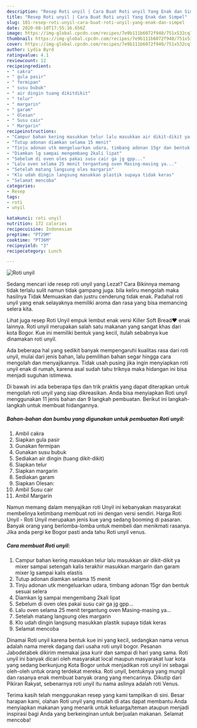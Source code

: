 ```yaml
---
description: "Resep Roti unyil | Cara Buat Roti unyil Yang Enak dan Simpel"
title: "Resep Roti unyil | Cara Buat Roti unyil Yang Enak dan Simpel"
slug: 101-resep-roti-unyil-cara-buat-roti-unyil-yang-enak-dan-simpel
date: 2020-08-10T17:55:16.656Z
image: https://img-global.cpcdn.com/recipes/7e9b111b6072f940/751x532cq70/roti-unyil-foto-resep-utama.jpg
thumbnail: https://img-global.cpcdn.com/recipes/7e9b111b6072f940/751x532cq70/roti-unyil-foto-resep-utama.jpg
cover: https://img-global.cpcdn.com/recipes/7e9b111b6072f940/751x532cq70/roti-unyil-foto-resep-utama.jpg
author: Lydia Byrd
ratingvalue: 4.1
reviewcount: 12
recipeingredient:
- " cakra"
- " gula pasir"
- " fermipan"
- " susu bubuk"
- " air dingin tuang dikitdikit"
- " telur"
- " margarin"
- " garam"
- " Olesan"
- " Susu cair"
- " Margarin"
recipeinstructions:
- "Campur bahan kering masukkan telur lalu masukkan air dikit-dikit ya mixer sampai setengah kalis terakhir masukkan margarin dan garam mixer lg sampai kalis elastis"
- "Tutup adonan diamkan selama 15 menit"
- "Tinju adonan utk mengeluarkan udara, timbang adonan 15gr dan bentuk sesuai selera"
- "Diamkan lg sampai mengembang 2kali lipat"
- "Sebelum di oven oles pakai susu cair ga jg gpp..."
- "Lalu oven selama 25 menit tergantung oven Masing-masing ya..."
- "Setelah matang langsung oles margarin"
- "Klo udah dingin langsung masukkan plastik supaya tidak keras"
- "Selamat mencoba"
categories:
- Resep
tags:
- roti
- unyil

katakunci: roti unyil 
nutrition: 172 calories
recipecuisine: Indonesian
preptime: "PT29M"
cooktime: "PT36M"
recipeyield: "3"
recipecategory: Lunch

---
```



![Roti unyil](https://img-global.cpcdn.com/recipes/7e9b111b6072f940/751x532cq70/roti-unyil-foto-resep-utama.jpg)

Sedang mencari ide resep roti unyil yang Lezat? Cara Bikinnya memang tidak terlalu sulit namun tidak gampang juga. bila keliru mengolah maka hasilnya Tidak Memuaskan dan justru cenderung tidak enak. Padahal roti unyil yang enak selayaknya memiliki aroma dan rasa yang bisa memancing selera kita.

Lihat juga resep Roti Unyil empuk lembut enak versi Killer Soft Bread❤️ enak lainnya. Roti unyil merupakan salah satu makanan yang sangat khas dari kota Bogor. Kue ini memiliki bentuk yang kecil, itulah sebabnya kue dinamakan roti unyil.

Ada beberapa hal yang sedikit banyak mempengaruhi kualitas rasa dari roti unyil, mulai dari jenis bahan, lalu pemilihan bahan segar hingga cara mengolah dan menyajikannya. Tidak usah pusing jika ingin menyiapkan roti unyil enak di rumah, karena asal sudah tahu triknya maka hidangan ini bisa menjadi suguhan istimewa.


Di bawah ini ada beberapa tips dan trik praktis yang dapat diterapkan untuk mengolah roti unyil yang siap dikreasikan. Anda bisa menyiapkan Roti unyil menggunakan 11 jenis bahan dan 9 langkah pembuatan. Berikut ini langkah-langkah untuk membuat hidangannya.

<!--inarticleads1-->

##### Bahan-bahan dan bumbu yang digunakan untuk pembuatan Roti unyil:

1. Ambil  cakra
1. Siapkan  gula pasir
1. Gunakan  fermipan
1. Gunakan  susu bubuk
1. Sediakan  air dingin (tuang dikit-dikit)
1. Siapkan  telur
1. Siapkan  margarin
1. Sediakan  garam
1. Siapkan  Olesan:
1. Ambil  Susu cair
1. Ambil  Margarin


Namun memang dalam menyajikan roti Unyil ini kebanyakan masyarakat membelinya ketimbang membuat roti ini dengan versi sendiri. Harga Roti Unyil - Roti Unyil merupakan jenis kue yang sedang booming di pasaran. Banyak orang yang berlomba-lomba untuk membeli dan menikmati rasanya. Jika anda pergi ke Bogor pasti anda tahu Roti unyil venus. 

<!--inarticleads2-->

##### Cara membuat Roti unyil:

1. Campur bahan kering masukkan telur lalu masukkan air dikit-dikit ya mixer sampai setengah kalis terakhir masukkan margarin dan garam mixer lg sampai kalis elastis
1. Tutup adonan diamkan selama 15 menit
1. Tinju adonan utk mengeluarkan udara, timbang adonan 15gr dan bentuk sesuai selera
1. Diamkan lg sampai mengembang 2kali lipat
1. Sebelum di oven oles pakai susu cair ga jg gpp...
1. Lalu oven selama 25 menit tergantung oven Masing-masing ya...
1. Setelah matang langsung oles margarin
1. Klo udah dingin langsung masukkan plastik supaya tidak keras
1. Selamat mencoba


Dinamai Roti unyil karena bentuk kue ini yang kecil, sedangkan nama venus adalah nama merek dagang dari usaha roti unyil bogor. Pesanan Jabodetabek dikirim memakai jasa kurir dan sampai di hari yang sama. Roti unyil ini banyak dicari oleh masyarakat local maupun masyarakat luar kota yang sedang berkunjung Kota Bogor untuk menjadikan roti unyil ini sebagai oleh-oleh untuk orang terdekat mereka. Roti unyil, bentuknya yang mungil dan rasanya enak membuat banyak orang yang mencarinya. Dikutip dari Pikiran Rakyat, sebenarnya roti unyil itu nama aslinya adalah roti Venus. 

Terima kasih telah menggunakan resep yang kami tampilkan di sini. Besar harapan kami, olahan Roti unyil yang mudah di atas dapat membantu Anda menyiapkan makanan yang menarik untuk keluarga/teman ataupun menjadi inspirasi bagi Anda yang berkeinginan untuk berjualan makanan. Selamat mencoba!
